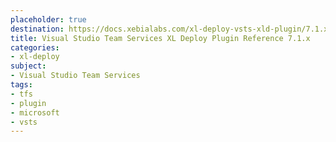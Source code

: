 ```yaml
---
placeholder: true
destination: https://docs.xebialabs.com/xl-deploy-vsts-xld-plugin/7.1.x/vstsPluginManual.html
title: Visual Studio Team Services XL Deploy Plugin Reference 7.1.x
categories:
- xl-deploy
subject:
- Visual Studio Team Services
tags:
- tfs
- plugin
- microsoft
- vsts
---
```


